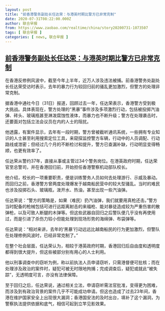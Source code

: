```yaml
---
layout: post
title: "前香港警务副处长任达荣：与港英时期比警方已非常克制"
date: 2020-07-31T08:22:00.000Z
author: 联合早报
from: https://www.zaobao.com/realtime/china/story20200731-1073507
tags: [ 联合早报 ]
categories: [ news, 联合早报 ]
---
```

<!--1596183720000-->
[前香港警务副处长任达荣：与港英时期比警方已非常克制](https://www.zaobao.com/realtime/china/story20200731-1073507)
------

<div>
<p>在香港反修例风波中，截至今年上半年，近万人涉及违法被捕。前香港警务处副处长任达荣受访时表示，去年的暴力行为较回归前的骚乱更加激烈，但警方的处理非常克制。</p><p>据香港中通社今日（31日）报道，回顾过去一年，任达荣表示，香港警方受到极大挑战。具体表现在，警方处理的“黑暴”事件涉及多项激烈行动，包括被投掷汽油弹、砖头、玻璃瓶甚至淋泼腐蚀性液体，而暴力也不断升级；警方在处理袭击时，还要面对包括立法会议员在内的人士的阻扰。</p><p>他透露，有案件显示，去年有一段时期，警方曾被截听通讯系统，一些拥有专业知识的人士甚至利用搜索定位工具，来窥探监控警方车辆，行动中的人员调配、行动路线或泄密；但经过几个月的不断检讨和提升，警方已查漏补缺，行动明显变得畅顺，也更有效率了。</p><section id="imu"><div id="dfp-ad-imu1-wrapper" class="dfp-tag-wrapper"><div id="dfp-ad-imu1" class="dfp-tag-wrapper"></div></div></section><p>任达荣从警约37年，直接从事或主管过34个警务岗位。在港英政府时期，任达荣官至总警司，并在香港回归前，开始担任香港警察机动部队校长。</p><p>他介绍，校长的一项重要职责，便是训练警务人员如何去处理游行、示威及暴动。而回归之前，香港警方曾两度处理爆发于越南船民营中的较大型骚乱。当时的难民也涉及投掷石头、玻璃瓶，泼开水、热油，甚至出现一些汽油弹。</p><p>任达荣说：“警方的策略是，如果（难民）扔汽油弹，我们就要用真枪还击。”警方当时配备的枪械包括可进行远距离射击的来福枪、能对暴徒造成较为严重伤害的散弹枪，以及可致人断腿的木弹等。但这些武器自回归之后警队便几乎没有再使用过，而是引进了杀伤力较小但能处理到现场形势的海绵弹、布袋弹等。</p><p>任达荣说：“相对来讲，去年的‘黑暴’行动远远比越南船民的行为更加激烈，但警队在处理修例风波时，已经非常克制了。”</p><div id="innity-in-post"></div><div id="dfp-ad-midarticlespecial-wrapper" class="dfp-tag-wrapper"><div id="dfp-ad-midarticlespecial" class="dfp-tag-wrapper"></div></div><p>在整个社会层面，任达荣认为，相较于港英政府时期，香港回归后自由度和透明度都得到很大提升，但这些被部分别有用心的人士利用。</p><p>他以刑事调查中的窃听为例，称以前执法人员申请窃听，只需港督便可批核；而在处理涉及政治的案件时，疑犯可被无时限地拘捕；完成调查后，疑犯或就此“被失踪”，无透明度可言，亦没有法律保障。</p><p>至于回归之后，任达荣说，通过相关立法，申请窃听需法官批准，变得更为困难，而涉及到有政治背景的案件几乎不可能成功申请。但这也造成了过去23年间，香港在维护国家安全上出现很大漏洞；香港国安法的及时出台，填补了这个漏洞，为警察执法提供依据和底气，相信可起到立竿见影效果。</p>
</div>
